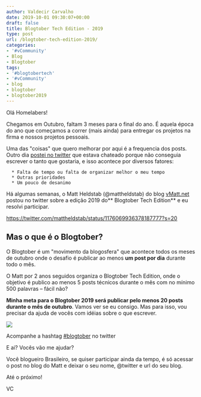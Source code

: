```yaml
---
author: Valdecir Carvalho
date: 2019-10-01 09:30:07+00:00
draft: false
title: Blogtober Tech Edition - 2019
type: post
url: /blogtober-tech-edition-2019/
categories:
- '#vCommunity'
- Blog
- Blogtober
tags:
- '#blogtobertech'
- '#vCommunity'
- blog
- blogtober
- blogtober2019
---
```


Olá Homelabers!

Chegamos em Outubro, faltam 3 meses para o final do ano. É aquela época do ano que começamos a correr (mais ainda) para entregar os projetos na firma e nossos projetos pessoais.

Uma das "coisas" que quero melhorar por aqui é a frequencia dos posts. Outro dia [postei no twitter](https://twitter.com/homelaber/status/1175922204925681665?s=20) que estava chateado porque não conseguia escrever o tanto que gostaria, e isso acontece por diversos fatores:




      * Falta de tempo ou falta de organizar melhor o meu tempo
      * Outras prioridades
      * Um pouco de desanimo


Há algumas semanas, o Matt Heldstab (@mattheldstab) do blog [vMatt.net](http://tcwd.net/vblog/) postou no twitter sobre a edição 2019 do** Blogtober Tech Edition** e eu resolvi participar.

https://twitter.com/mattheldstab/status/1176069936378187777?s=20



## Mas o que é o Blogtober?



O Blogtober é um "movimento da blogosfera" que acontece todos os meses de outubro onde o desafio é publicar ao menos **um post por dia** durante todo o mês.

O Matt por 2 anos seguidos organiza o Blogtober Tech Edition, onde o objetivo é publico ao menos 5 posts técnicos durante o mês com no mínimo 500 palavras – fácil não?

**Minha meta para o Blogtober 2019 será publicar pelo menos 20 posts durante o mês de outubro**. Vamos ver se eu consigo. Mas para isso, vou precisar da ajuda de vocês com idéias sobre o que escrever.

![](/imagens/2019/09/tumblr-typewriting.gif)


Acompanhe a hashtag [#blogtober](https://twitter.com/hashtag/blogtober) no twitter

E ai? Vocês vão me ajudar?

Você blogueiro Brasileiro, se quiser participar ainda da tempo, é só acessar o post no blog do Matt e deixar o seu nome, @twitter e url do seu blog.

Até o próximo!

VC
